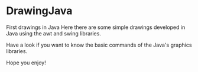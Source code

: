 # DrawingJava
First drawings in Java
Here there are some simple drawings developed in Java using the awt and swing libraries.

Have a look if you want to know the basic commands of the Java's graphics libraries.

Hope you enjoy!
